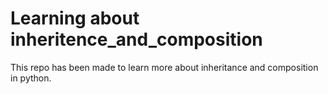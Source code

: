 # Learning about inheritence_and_composition


This repo has been made to learn more about inheritance and composition in python. 


